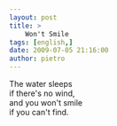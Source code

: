 ```yaml
---
layout: post
title: >
    Won't Smile
tags: [english,]
date: 2009-07-05 21:16:00
author: pietro
---
```

The water sleeps<br/>if there's no wind,<br/>and you won't smile<br/>if you can't find.
